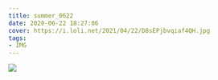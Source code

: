 ```yaml
---
title: summer_0622
date: 2020-06-22 18:27:06
cover: https://i.loli.net/2021/04/22/D8sEPjbvqiaf4QH.jpg
tags:
- IMG
---
```

![](library.jpg)
